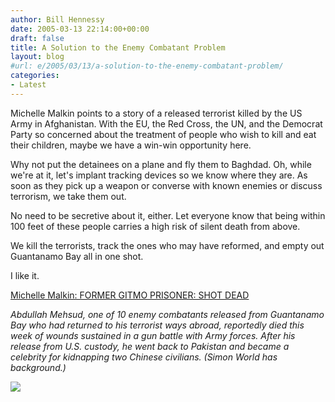 ```yaml
---
author: Bill Hennessy
date: 2005-03-13 22:14:00+00:00
draft: false
title: A Solution to the Enemy Combatant Problem
layout: blog
#url: e/2005/03/13/a-solution-to-the-enemy-combatant-problem/
categories:
- Latest
---
```


Michelle Malkin points to a story of a released terrorist killed by the US Army in Afghanistan. With the EU, the Red Cross, the UN, and the Democrat Party so concerned about the treatment of people who wish to kill and eat their children, maybe we have a win-win opportunity here.




Why not put the detainees on a plane and fly them to Baghdad. Oh, while we're at it, let's implant tracking devices so we know where they are. As soon as they pick up a weapon or converse with known enemies or discuss terrorism, we take them out.




No need to be secretive about it, either. Let everyone know that being within 100 feet of these people carries a high risk of silent death from above.




We kill the terrorists, track the ones who may have reformed, and empty out Guantanamo Bay all in one shot.




I like it. 







[Michelle Malkin: FORMER GITMO PRISONER: SHOT DEAD](https://michellemalkin.com/archives/001770.htm)




_Abdullah Mehsud, one of 10 enemy combatants released from Guantanamo Bay who had returned to his terrorist ways abroad, reportedly died this week of wounds sustained in a gun battle with Army forces. After his release from U.S. custody, he went back to Pakistan and became a celebrity for kidnapping two Chinese civilians. (Simon World has background.)_

![](https://blog.billhennessy.com/aggbug.aspx?PostID=1347)

